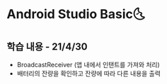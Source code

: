# Android Studio Basic:last_quarter_moon_with_face:

## 학습 내용 - 21/4/30

- BroadcastReceiver (앱 내에서 인탠트를 가져와 처리)
- 배터리의 잔량을 확인하고 잔량에 따라 다른 내용을 출력